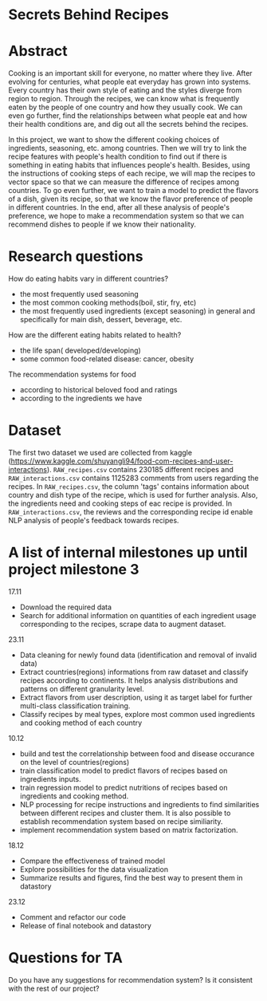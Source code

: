 # Secrets Behind Recipes

# Abstract
Cooking is an important skill for everyone, no matter where they live. After evolving for centuries, what people eat everyday has grown into systems. Every country has their own style of eating and the styles diverge from region to region. Through the recipes, we can know what is frequently eaten by the people of one country and how they usually cook. We can even go further, find the relationships between what people eat and how their health conditions are, and dig out all the secrets behind the recipes.

In this project, we want to show the different cooking choices of ingredients, seasoning, etc. among countries. Then we will try to link the recipe features with people's health condition to find out if there is something in eating habits that influences people's health. Besides, using the instructions of cooking steps of each recipe, we will map the recipes to vector space so that we can measure the difference of recipes among countries. To go even further, we want to train a model to predict the flavors of a dish, given its recipe, so that we know the flavor preference of people in different countries. In the end, after all these analysis of people's preference, we hope to make a recommendation system so that we can recommend dishes to people if we know their nationality.

# Research questions
How do eating habits vary in different countries?
- the most frequently used seasoning
- the most common cooking methods(boil, stir, fry, etc)
- the most frequently used ingredients (except seasoning) in general and specifically for main dish, dessert, beverage, etc.

How are the different eating habits related to health?
- the life span( developed/developing)
- some common food-related disease: cancer, obesity

The recommendation systems for food
- according to historical beloved food and ratings
- according to the ingredients we have

# Dataset
The first two dataset we used are collected from kaggle (https://www.kaggle.com/shuyangli94/food-com-recipes-and-user-interactions). `RAW_recipes.csv` contains 230185 different recipes and `RAW_interactions.csv` contains 1125283 comments from users regarding the recipes. In `RAW_recipes.csv`, the column 'tags' contains information about country and dish type of the recipe, which is used for further analysis. Also, the ingredients need and cooking steps of eac recipe is provided. In `RAW_interactions.csv`, the reviews and the corresponding recipe id enable NLP analysis of people's feedback towards recipes.

# A list of internal milestones up until project milestone 3

17.11

- Download the required data
- Search for additional information on quantities of each ingredient usage corresponding to the recipes, scrape data to augment dataset.

23.11

- Data cleaning for newly found data (identification and removal of invalid data)
- Extract countries(regions) informations from raw dataset and classify recipes according to continents. It helps analysis distributions and patterns on different granularity level.
- Extract flavors from user description, using it as target label for further multi-class classification training. 
- Classify recipes by meal types, explore most common used ingredients and cooking method of each country

10.12

- build and test the correlationship between food and disease occurance on the level of countries(regions)
- train classification model to predict flavors of recipes based on ingredients inputs.
- train regression model to predict nutritions of recipes based on ingredients and cooking method.
- NLP processing for recipe instructions and ingredients to find similarities between different recipes and cluster them. It is also possible to establish recommendation system based on recipe similiarity. 
- implement recommendation system based on matrix factorization.

18.12

- Compare the effectiveness of trained model 
- Explore possibilities for the data visualization
- Summarize results and figures, find the best way to present them in datastory

23.12

- Comment and refactor our code
- Release of final notebook and datastory

# Questions for TA
Do you have any suggestions for recommendation system? 
Is it consistent with the rest of our project?  
